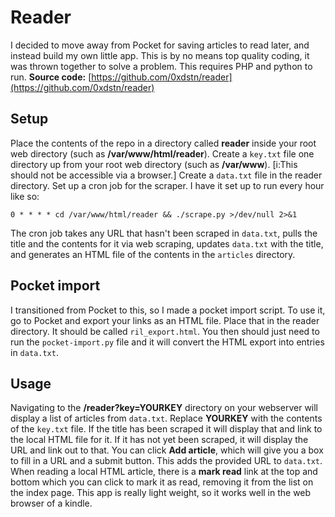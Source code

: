# Reader
I decided to move away from Pocket for saving articles to read later, and instead build my own little app. This is by no means top quality coding, it was thrown together to solve a problem.
This requires PHP and python to run.
**Source code:** [https://github.com/0xdstn/reader](https://github.com/0xdstn/reader)
## Setup
Place the contents of the repo in a directory called **reader** inside your root web directory (such as **/var/www/html/reader**).
Create a `key.txt` file one directory up from your root web directory (such as **/var/www**). [i:This should not be accessible via a browser.]
Create a `data.txt` file in the reader directory.
Set up a cron job for the scraper. I have it set up to run every hour like so:
```
0 * * * * cd /var/www/html/reader && ./scrape.py >/dev/null 2>&1
```
The cron job takes any URL that hasn't been scraped in `data.txt`, pulls the title and the contents for it via web scraping, updates `data.txt` with the title, and generates an HTML file of the contents in the `articles` directory.
## Pocket import
I transitioned from Pocket to this, so I made a pocket import script. 
To use it, go to Pocket and export your links as an HTML file. Place that in the reader directory. It should be called `ril_export.html`.
You then should just need to run the `pocket-import.py` file and it will convert the HTML export into entries in `data.txt`.
## Usage
Navigating to the **/reader?key=YOURKEY** directory on your webserver will display a list of articles from `data.txt`. Replace **YOURKEY** with the contents of the `key.txt` file. If the title has been scraped it will display that and link to the local HTML file for it. If it has not yet been scraped, it will display the URL and link out to that.
You can click **Add article**, which will give you a box to fill in a URL and a submit button. This adds the provided URL to `data.txt`.
When reading a local HTML article, there is a **mark read** link at the top and bottom which you can click to mark it as read, removing it from the list on the index page.
This app is really light weight, so it works well in the web browser of a kindle.
